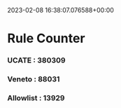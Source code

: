 2023-02-08 16:38:07.076588+00:00
# Rule Counter 
 ### UCATE : 380309

 ### Veneto : 88031

 ### Allowlist : 13929